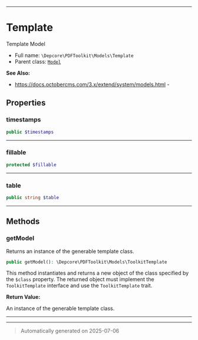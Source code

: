 ***

# Template

Template Model



* Full name: `\Depcore\PDFToolkit\Models\Template`
* Parent class: [`Model`](../../../Model.md)

**See Also:**

* https://docs.octobercms.com/3.x/extend/system/models.html - 



## Properties


### timestamps



```php
public $timestamps
```






***

### fillable



```php
protected $fillable
```






***

### table



```php
public string $table
```






***

## Methods


### getModel

Returns an instance of the generable template class.

```php
public getModel(): \Depcore\PDFToolkit\Models\ToolkitTemplate
```

This method instantiates and returns a new object of the class specified by the `$class` property.
The returned object must implement the `ToolkitTemplate` interface and use the `ToolkitTemplate` trait.







**Return Value:**

An instance of the generable template class.




***


***
> Automatically generated on 2025-07-06
